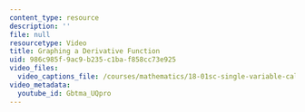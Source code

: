 ```yaml
---
content_type: resource
description: ''
file: null
resourcetype: Video
title: Graphing a Derivative Function
uid: 986c985f-9ac9-b235-c1ba-f858cc73e925
video_files:
  video_captions_file: /courses/mathematics/18-01sc-single-variable-calculus-fall-2010/1.-differentiation/part-a-definition-and-basic-rules/session-1-introduction-to-derivatives/graphing-a-derivative-function/Gbtma_UQpro.vtt
video_metadata:
  youtube_id: Gbtma_UQpro
---
```

